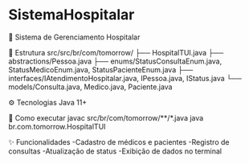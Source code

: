 # SistemaHospitalar

🏥 Sistema de Gerenciamento Hospitalar

📁 Estrutura
src/src/br/com/tomorrow/
 ├── HospitalTUI.java
 ├── abstractions/Pessoa.java
 ├── enums/StatusConsultaEnum.java, StatusMedicoEnum.java, StatusPacienteEnum.java
 ├── interfaces/IAtendimentoHospitalar.java, IPessoa.java, IStatus.java
 └── models/Consulta.java, Medico.java, Paciente.java

⚙️ Tecnologias
Java 11+

🚀 Como executar
javac src/br/com/tomorrow/**/*.java
java br.com.tomorrow.HospitalTUI

✨ Funcionalidades
 -Cadastro de médicos e pacientes
 -Registro de consultas
 -Atualização de status
 -Exibição de dados no terminal

